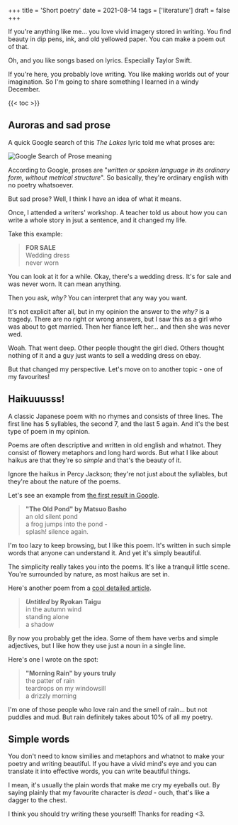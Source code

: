 +++
title = 'Short poetry'
date = 2021-08-14
tags = ['literature']
draft = false
+++

<!-- meta:
- title: Short poetry
- template: archive
- date: 14. August 2021
- tags: features, public, poetry, writing, haiku
- img-header: https://i.imgur.com/MbDwVt0.jpg
- img-alt: Photo by Debby Hudson on Unsplash
-->

If you're anything like me... you love vivid imagery stored in writing. You find beauty in dip pens, ink, and old yellowed paper. You can make a poem out of that.

Oh, and you like songs based on lyrics. Especially Taylor Swift.

If you're here, you probably love writing. You like making worlds out of your imagination. So I'm going to share something I learned in a windy December.

{{< toc >}}

## Auroras and sad prose

A quick Google search of this *The Lakes* lyric told me what proses are:

![Google Search of Prose meaning](https://i.imgur.com/lsysrmD.png)

According to Google, proses are "*written or spoken language in its ordinary form, without metrical structure*". So basically, they're ordinary english with no poetry whatsoever.

But sad prose? Well, I think I have an idea of what it means.

Once, I attended a writers' workshop. A teacher told us about how you can write a whole story in jsut a sentence, and it changed my life.

Take this example:

> **FOR SALE** <br />
> Wedding dress <br />
> never worn

You can look at it for a while. Okay, there's a wedding dress. It's for sale and was never worn. It can mean anything.

Then you ask, *why?* You can interpret that any way you want. 

It's not explicit after all, but in my opinion the answer to the *why?* is a tragedy. There are no right or wrong answers, but I saw this as a girl who was about to get married. Then her fiance left her... and then she was never wed.

Woah. That went deep. Other people thought the girl died. Others thought nothing of it and a guy just wants to sell a wedding dress on ebay.

But that changed my perspective. Let's move on to another topic - one of my favourites!

## Haikuuusss!

A classic Japanese poem with no rhymes and consists of three lines. The first line has 5 syllables, the second 7, and the last 5 again. And it's the best type of poem in my opinion.

Poems are often descriptive and written in old english and whatnot. They consist of flowery metaphors and long hard words. But what I like about haikus are that they're so *simple* and that's the beauty of it.

Ignore the haikus in Percy Jackson; they're not just about the syllables, but they're about the nature of the poems.

Let's see an example from [the first result in Google](https://www.readpoetry.com/10-vivid-haikus-to-leave-you-breathless/).

> **"The Old Pond" by Matsuo Basho** <br />
> an old silent pond <br />
> a frog jumps into the pond - <br /> 
> splash! silence again.

I'm too lazy to keep browsing, but I like this poem. It's written in such simple words that anyone can understand it. And yet it's simply beautiful.

The simplicity really takes you into the poems. It's like a tranquil little scene. You're surrounded by nature, as most haikus are set in.

Here's another poem from a [cool detailed article](https://bucketlistjourney.net/how-to-write-a-haiku-poem/).

> ***Untitled* by Ryokan Taigu** <br />
> in the autumn wind <br />
> standing alone <br />
> a shadow

By now you probably get the idea. Some of them have verbs and simple adjectives, but I like how they use just a noun in a single line. 

Here's one I wrote on the spot:

> **"Morning Rain" by yours truly** <br />
> the patter of rain <br />
> teardrops on my windowsill <br />
> a drizzly morning

I'm one of those people who love rain and the smell of rain... but not puddles and mud. But rain definitely takes about 10% of all my poetry.

## Simple words

You don't need to know similies and metaphors and whatnot to make your poetry and writing beautiful. If you have a vivid mind's eye and you can translate it into effective words, you can write beautiful things.

I mean, it's usually the plain words that make me cry my eyeballs out. By saying plainly that my favourite character is *dead* - ouch, that's like a dagger to the chest.

I think you should try writing these yourself! Thanks for reading <3.
